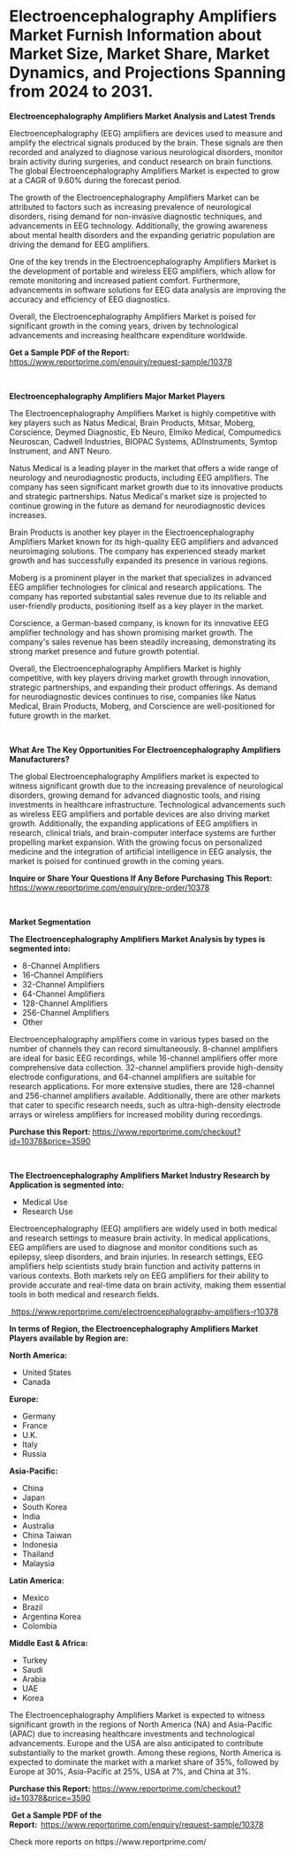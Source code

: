 <p><h1>Electroencephalography Amplifiers Market Furnish Information about Market Size, Market Share, Market Dynamics, and Projections Spanning from 2024 to 2031.</h1></p><p><strong>Electroencephalography Amplifiers Market Analysis and Latest Trends</strong></p>
<p><p>Electroencephalography (EEG) amplifiers are devices used to measure and amplify the electrical signals produced by the brain. These signals are then recorded and analyzed to diagnose various neurological disorders, monitor brain activity during surgeries, and conduct research on brain functions. The global Electroencephalography Amplifiers Market is expected to grow at a CAGR of 9.60% during the forecast period.</p><p>The growth of the Electroencephalography Amplifiers Market can be attributed to factors such as increasing prevalence of neurological disorders, rising demand for non-invasive diagnostic techniques, and advancements in EEG technology. Additionally, the growing awareness about mental health disorders and the expanding geriatric population are driving the demand for EEG amplifiers.</p><p>One of the key trends in the Electroencephalography Amplifiers Market is the development of portable and wireless EEG amplifiers, which allow for remote monitoring and increased patient comfort. Furthermore, advancements in software solutions for EEG data analysis are improving the accuracy and efficiency of EEG diagnostics.</p><p>Overall, the Electroencephalography Amplifiers Market is poised for significant growth in the coming years, driven by technological advancements and increasing healthcare expenditure worldwide.</p></p>
<p><strong>Get a Sample PDF of the Report:&nbsp;</strong> <a href="https://www.reportprime.com/enquiry/request-sample/10378">https://www.reportprime.com/enquiry/request-sample/10378</a></p>
<p>&nbsp;</p>
<p><strong>Electroencephalography Amplifiers Major Market Players</strong></p>
<p><p>The Electroencephalography Amplifiers Market is highly competitive with key players such as Natus Medical, Brain Products, Mitsar, Moberg, Corscience, Deymed Diagnostic, Eb Neuro, Elmiko Medical, Compumedics Neuroscan, Cadwell Industries, BIOPAC Systems, ADInstruments, Symtop Instrument, and ANT Neuro.</p><p>Natus Medical is a leading player in the market that offers a wide range of neurology and neurodiagnostic products, including EEG amplifiers. The company has seen significant market growth due to its innovative products and strategic partnerships. Natus Medical's market size is projected to continue growing in the future as demand for neurodiagnostic devices increases.</p><p>Brain Products is another key player in the Electroencephalography Amplifiers Market known for its high-quality EEG amplifiers and advanced neuroimaging solutions. The company has experienced steady market growth and has successfully expanded its presence in various regions.</p><p>Moberg is a prominent player in the market that specializes in advanced EEG amplifier technologies for clinical and research applications. The company has reported substantial sales revenue due to its reliable and user-friendly products, positioning itself as a key player in the market.</p><p>Corscience, a German-based company, is known for its innovative EEG amplifier technology and has shown promising market growth. The company's sales revenue has been steadily increasing, demonstrating its strong market presence and future growth potential.</p><p>Overall, the Electroencephalography Amplifiers Market is highly competitive, with key players driving market growth through innovation, strategic partnerships, and expanding their product offerings. As demand for neurodiagnostic devices continues to rise, companies like Natus Medical, Brain Products, Moberg, and Corscience are well-positioned for future growth in the market.</p></p>
<p>&nbsp;</p>
<p><strong>What Are The Key Opportunities For Electroencephalography Amplifiers Manufacturers?</strong></p>
<p><p>The global Electroencephalography Amplifiers market is expected to witness significant growth due to the increasing prevalence of neurological disorders, growing demand for advanced diagnostic tools, and rising investments in healthcare infrastructure. Technological advancements such as wireless EEG amplifiers and portable devices are also driving market growth. Additionally, the expanding applications of EEG amplifiers in research, clinical trials, and brain-computer interface systems are further propelling market expansion. With the growing focus on personalized medicine and the integration of artificial intelligence in EEG analysis, the market is poised for continued growth in the coming years.</p></p>
<p><strong>Inquire or Share Your Questions If Any Before Purchasing This Report:</strong> <a href="https://www.reportprime.com/enquiry/pre-order/10378">https://www.reportprime.com/enquiry/pre-order/10378</a></p>
<p>&nbsp;</p>
<p><strong>Market Segmentation</strong></p>
<p><strong>The Electroencephalography Amplifiers Market Analysis by types is segmented into:</strong></p>
<p><ul><li>8-Channel Amplifiers</li><li>16-Channel Amplifiers</li><li>32-Channel Amplifiers</li><li>64-Channel Amplifiers</li><li>128-Channel Amplifiers</li><li>256-Channel Amplifiers</li><li>Other</li></ul></p>
<p><p>Electroencephalography amplifiers come in various types based on the number of channels they can record simultaneously. 8-channel amplifiers are ideal for basic EEG recordings, while 16-channel amplifiers offer more comprehensive data collection. 32-channel amplifiers provide high-density electrode configurations, and 64-channel amplifiers are suitable for research applications. For more extensive studies, there are 128-channel and 256-channel amplifiers available. Additionally, there are other markets that cater to specific research needs, such as ultra-high-density electrode arrays or wireless amplifiers for increased mobility during recordings.</p></p>
<p><strong>Purchase this Report:&nbsp;</strong><a href="https://www.reportprime.com/checkout?id=10378&price=3590">https://www.reportprime.com/checkout?id=10378&price=3590</a></p>
<p>&nbsp;</p>
<p><strong>The Electroencephalography Amplifiers Market Industry Research by Application is segmented into:</strong></p>
<p><ul><li>Medical Use</li><li>Research Use</li></ul></p>
<p><p>Electroencephalography (EEG) amplifiers are widely used in both medical and research settings to measure brain activity. In medical applications, EEG amplifiers are used to diagnose and monitor conditions such as epilepsy, sleep disorders, and brain injuries. In research settings, EEG amplifiers help scientists study brain function and activity patterns in various contexts. Both markets rely on EEG amplifiers for their ability to provide accurate and real-time data on brain activity, making them essential tools in both medical and research fields.</p></p>
<p><a href="https://www.reportprime.com/electroencephalography-amplifiers-r10378">&nbsp;https://www.reportprime.com/electroencephalography-amplifiers-r10378</a></p>
<p><strong>In terms of Region, the Electroencephalography Amplifiers Market Players available by Region are:</strong></p>
<p>
    <p> <strong> North America: </strong>
        <ul>
            <li>United States</li>
            <li>Canada</li>
        </ul>
        </p> 
    <p> <strong> Europe: </strong>
        <ul>
            <li>Germany</li>
            <li>France</li>
            <li>U.K.</li>
            <li>Italy</li>
            <li>Russia</li>
        </ul>
        </p> 
    <p> <strong> Asia-Pacific: </strong>
        <ul>
            <li>China</li>
            <li>Japan</li>
            <li>South Korea</li>
            <li>India</li>
            <li>Australia</li>
            <li>China Taiwan</li>
            <li>Indonesia</li>
            <li>Thailand</li>
            <li>Malaysia</li>
        </ul>
        </p> 
    <p> <strong> Latin America: </strong>
        <ul>
            <li>Mexico</li>
            <li>Brazil</li>
            <li>Argentina Korea</li>
            <li>Colombia</li>
        </ul>
        </p> 
    <p> <strong> Middle East & Africa: </strong>
        <ul>
            <li>Turkey</li>
            <li>Saudi</li>
            <li>Arabia</li>
            <li>UAE</li>
            <li>Korea</li>
        </ul>
    </p>
    </p>
<p><p>The Electroencephalography Amplifiers Market is expected to witness significant growth in the regions of North America (NA) and Asia-Pacific (APAC) due to increasing healthcare investments and technological advancements. Europe and the USA are also anticipated to contribute substantially to the market growth. Among these regions, North America is expected to dominate the market with a market share of 35%, followed by Europe at 30%, Asia-Pacific at 25%, USA at 7%, and China at 3%.</p></p>
<p><strong>Purchase this Report: </strong><a href="https://www.reportprime.com/checkout?id=10378&price=3590">https://www.reportprime.com/checkout?id=10378&price=3590</a></p>
<p>&nbsp;<strong>Get a Sample PDF of the Report:&nbsp;&nbsp;</strong><a href="https://www.reportprime.com/enquiry/request-sample/10378">https://www.reportprime.com/enquiry/request-sample/10378</a></p>
<p><strong></strong></p>
<p>Check more reports on https://www.reportprime.com/</p>